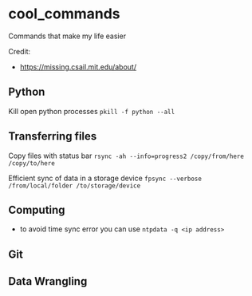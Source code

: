 # cool_commands
Commands that make my life easier

Credit: 
* https://missing.csail.mit.edu/about/

## Python
Kill open python processes
```pkill -f python --all```

## Transferring files
Copy files with status bar
```rsync -ah --info=progress2 /copy/from/here /copy/to/here```

Efficient sync of data in a storage device
```fpsync --verbose /from/local/folder /to/storage/device```

## Computing
- to avoid time sync error you can use ```ntpdata -q <ip address>```

## Git

## Data Wrangling
